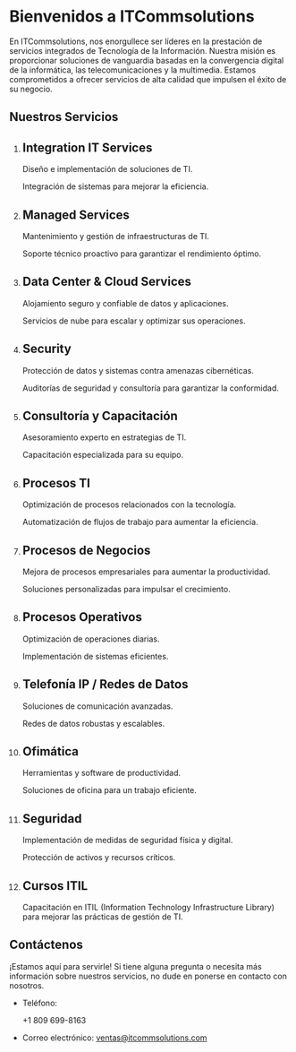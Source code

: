 # Bienvenidos a ITCommsolutions


<p>
  En ITCommsolutions, nos enorgullece ser líderes en la prestación de servicios integrados de Tecnología de la Información. Nuestra misión es proporcionar soluciones de vanguardia basadas en la convergencia digital de la informática, las telecomunicaciones y la multimedia. Estamos comprometidos a ofrecer servicios de alta calidad que impulsen el éxito de su negocio.
</p>

## Nuestros Servicios
<ol>
    <li>
        <h2>Integration IT Services</h2>
        <p>Diseño e implementación de soluciones de TI.</p>
        <p>Integración de sistemas para mejorar la eficiencia.</p>
    </li>
    <li>
        <h2>Managed Services</h2>
        <p>Mantenimiento y gestión de infraestructuras de TI.</p>
        <p>Soporte técnico proactivo para garantizar el rendimiento óptimo.</p>
    </li>
    <li>
        <h2>Data Center & Cloud Services</h2>
        <p>Alojamiento seguro y confiable de datos y aplicaciones.</p>
        <p>Servicios de nube para escalar y optimizar sus operaciones.</p>
    </li>
    <li>
        <h2>Security</h2>
        <p>Protección de datos y sistemas contra amenazas cibernéticas.</p>
        <p>Auditorías de seguridad y consultoría para garantizar la conformidad.</p>
    </li>
    <li>
        <h2>Consultoría y Capacitación</h2>
        <p>Asesoramiento experto en estrategias de TI.</p>
        <p>Capacitación especializada para su equipo.</p>
    </li>
    <li>
        <h2>Procesos TI</h2>
        <p>Optimización de procesos relacionados con la tecnología.</p>
        <p>Automatización de flujos de trabajo para aumentar la eficiencia.</p>
    </li>
    <li>
        <h2>Procesos de Negocios</h2>
        <p>Mejora de procesos empresariales para aumentar la productividad.</p>
        <p>Soluciones personalizadas para impulsar el crecimiento.</p>
    </li>
    <li>
        <h2>Procesos Operativos</h2>
        <p>Optimización de operaciones diarias.</p>
        <p>Implementación de sistemas eficientes.</p>
    </li>
    <li>
        <h2>Telefonía IP / Redes de Datos</h2>
        <p>Soluciones de comunicación avanzadas.</p>
        <p>Redes de datos robustas y escalables.</p>
    </li>
    <li>
        <h2>Ofimática</h2>
        <p>Herramientas y software de productividad.</p>
        <p>Soluciones de oficina para un trabajo eficiente.</p>
    </li>
    <li>
        <h2>Seguridad</h2>
        <p>Implementación de medidas de seguridad física y digital.</p>
        <p>Protección de activos y recursos críticos.</p>
    </li>
    <li>
        <h2>Cursos ITIL</h2>
        <p>Capacitación en ITIL (Information Technology Infrastructure Library) para mejorar las prácticas de gestión de TI.</p>
    </li>
</ol>

## Contáctenos

<p>¡Estamos aquí para servirle! Si tiene alguna pregunta o necesita más información sobre nuestros servicios, no dude en ponerse en contacto con nosotros.</p>
<ul>
  <li>
    Teléfono: <p>+1 809 699-8163</p>
  </li>
  <li>
    Correo electrónico: <a href="mailto:ventas@itcommsolutions.com">ventas@itcommsolutions.com</a>
  </li>
</ul>

